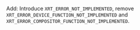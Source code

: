 Add: Introduce `XRT_ERROR_NOT_IMPLEMENTED`, remove `XRT_ERROR_DEVICE_FUNCTION_NOT_IMPLEMENTED` and `XRT_ERROR_COMPOSITOR_FUNCTION_NOT_IMPLEMENTED`.
